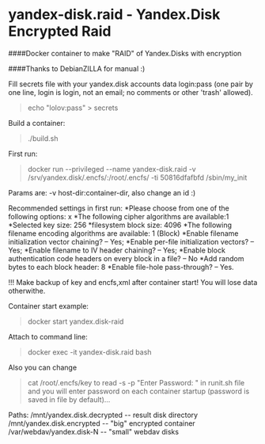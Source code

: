 # yandex-disk.raid - Yandex.Disk Encrypted Raid
####Docker container to make "RAID" of Yandex.Disks with encryption

####Thanks to DebianZILLA for manual :)

Fill secrets file with your yandex.disk accounts data
login:pass (one pair by one line, login is login, not an email; no comments or other 'trash' allowed).
> echo "lolov:pass" > secrets

Build a container:
> ./build.sh

First run:
>docker run --privileged --name yandex-disk.raid -v /srv/yandex.disk/.encfs/:/root/.encfs/ -ti 50816dfafbfd /sbin/my_init

Params are: -v host-dir:container-dir, also change an id :)

Recommended settings in first run:
*Please choose from one of the following options: x
*The following cipher algorithms are available:1
*Selected key size: 256
*filesystem block size: 4096
*The following filename encoding algorithms are available: 1 (Block)
*Enable filename initialization vector chaining? – Yes;
*Enable per-file initialization vectors? – Yes;
*Enable filename to IV header chaining? – Yes;
*Enable block authentication code headers on every block in a file? – No
*Add random bytes to each block header: 8
*Enable file-hole pass-through? – Yes.

!!! Make backup of key and encfs,xml after container start! You will lose data otherwithe.

Container start example:
> docker start yandex.disk-raid

Attach to command line:
> docker exec -it yandex-disk.raid bash

Also you can change 
>cat /root/.encfs/key
to
>read -s -p "Enter Password: "
in runit.sh file and you will enter password on each container startup (password is saved in file by default)...

Paths:
/mnt/yandex.disk.decrypted -- result disk directory
/mnt/yandex.disk.encrypted -- "big" encrypted container
/var/webdav/yandex.disk-N -- "small" webdav disks

